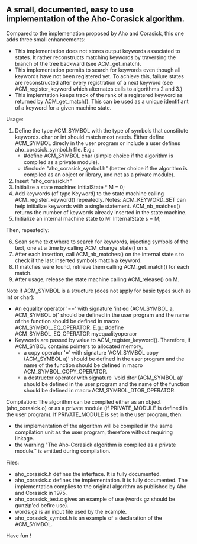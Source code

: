 A small, documented, easy to use implementation of the Aho-Corasick algorithm.
------------------------------------------------------------------------------

Compared to the implemenation proposed by Aho and Corasick, this one adds three small enhancements:
- This implementation does not stores output keywords associated to states.
  It rather reconstructs matching keywords by traversing the branch of the tree backward (see ACM_get_match).
- This implementation permits to search for keywords even though all keywords have not been registered yet.
  To achieve this, failure states are reconstructed after every registration of a next keyword
  (see ACM_register_keyword which alternates calls to algorithms 2 and 3.)
- This implemtation keeps track of the rank of a registered keyword as returned by ACM_get_match().
  This can be used as a unique identifiant of a keyword for a given machine state.

Usage:
1. Define the type ACM_SYMBOL with the type of symbols that constitute keywords. char or int should match most needs.
   Either define ACM_SYMBOL direcly in the user program or include a user defines aho_corasick_symbol.h file.
   E.g.:
   - #define ACM_SYMBOL char (simple choice if the algorithm is compiled as a private module).
   - #include "aho_corasick_symbol.h" (better choice if the algorithm is compiled as an object or library, and not as a private module).
2. Insert "aho_corasick.h"
3. Initialize a state machine: InitialState * M = 0;
4. Add keywords (of type Keyword) to the state machine calling ACM_register_keyword() repeatedly.
   Notes: ACM_KEYWORD_SET can help initialize keywords with a single statement.
          ACM_nb_matches() returns the number of keywords already inserted in the state machine.
5. Initialize an internal machine state to M: InternalState s = M;

Then, repeatedly:

6.   Scan some text where to search for keywords, injecting symbols of the text, one at a time by calling ACM_change_state() on s.
7.   After each insertion, call ACM_nb_matches() on the internal state s to check if the last inserted symbols match a keyword.
8.   If matches were found, retrieve them calling ACM_get_match() for each match.
9. After usage, release the state machine calling ACM_release() on M.

Note if ACM_SYMBOL is a structure (does not apply for basic types such as int or char):
- An equality operator '==' with signature 'int eq (ACM_SYMBOL a, ACM_SYMBOL b)' should be defined
  in the user program and the name of the function should be defined in macro ACM_SYMBOL_EQ_OPERATOR.
  E.g.: #define ACM_SYMBOL_EQ_OPERATOR myequalityoperaor
- Keywords are passed by value to ACM_register_keyword().
  Therefore, if ACM_SYBOL contains pointers to allocated memory,
  - a copy operator '=' with signature 'ACM_SYMBOL copy (ACM_SYMBOL a)' should be defined in the user program and
    the name of the function should be defined in macro ACM_SYMBOL_COPY_OPERATOR.
  - a destructor operator with signature 'void dtor (ACM_SYMBOL a)' should be defined in the user program and
    the name of the function should be defined in macro ACM_SYMBOL_DTOR_OPERATOR.

Compilation:
The algorithm can be compiled either as an object (aho_corasick.o) or as a private module (if PRIVATE_MODULE is defined in the user program).
If PRIVATE_MODULE is set in the user program, then:
- the implementation of the algorithm will be compiled in the same compilation unit as the user program, therefore without requiring linkage.
- the warning "The Aho-Corasick algorithm is compiled as a private module." is emitted during compilation.

Files:
- aho_corasick.h defines the interface. It is fully documented.
- aho_corasick.c defines the implementation. It is fully documented.
  The implementation complies to the original algorithm as published by Aho and Corasick in 1975.
- aho_corasick_test.c gives an example of use (words.gz should be gunzip'ed befire use).
- words.gz is an input file used by the example.
- aho_corasick_symbol.h is an example of a declaration of the ACM_SYMBOL.

Have fun !
